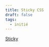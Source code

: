 ```yaml
---
title: Sticky CSS
draft: false
tags:
  - initié
---
```


[Sticky](https://www.w3schools.com/howto/howto_css_sticky_element.asp)